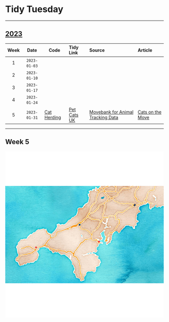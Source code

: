 # Tidy Tuesday

------------------------------------------------------------------------

## [2023](https://github.com/TrevorFrench/tidytuesday/tree/main/2023)

| Week |     Date     | Code                                                                              | Tidy Link                                                                                                | Source                                                                                             | Article                                                                                                                                                                            |
|:---------:|:------------:|-----------|:---------|:------------|:-------------|
|  1   | `2023-01-03` |                                                                                   |                                                                                                          |                                                                                                    |                                                                                                                                                                                    |
|  2   | `2023-01-10` |                                                                                   |                                                                                                          |                                                                                                    |                                                                                                                                                                                    |
|  3   | `2023-01-17` |                                                                                   |                                                                                                          |                                                                                                    |                                                                                                                                                                                    |
|  4   | `2023-01-24` |                                                                                   |                                                                                                          |                                                                                                    |                                                                                                                                                                                    |
|  5   | `2023-01-31` | [Cat Herding](https://github.com/TrevorFrench/tidytuesday/tree/main/2023/week-05) | [Pet Cats UK](https://github.com/rfordatascience/tidytuesday/blob/master/data/2023/2023-01-31/readme.md) | [Movebank for Animal Tracking Data](https://www.datarepository.movebank.org/handle/10255/move.882) | [Cats on the Move](https://themarkup.org/data-is-plural/2023/01/25/from-jazz-solos-to-cats-on-the-move#:~:text=Giuseppe%20Sollazzo%5D-,Cats%20on%20the%20move,-.%20Between%202013) |

------------------------------------------------------------------------

## Week 5

[![Cat Herding](https://github.com/TrevorFrench/tidytuesday/blob/main/2023/week-05/cat_herding.gif)](https://github.com/TrevorFrench/tidytuesday/tree/main/2023/week-05)
